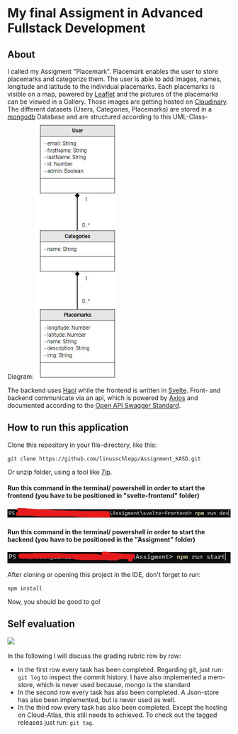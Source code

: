 # My final Assigment in Advanced Fullstack Development


## About

I called my Assigment "Placemark". Placemark enables the user to store placemarks and categorize them. The user is able to add Images, names,
longitude and latitude to the individual placemarks. Each placemarks is visible on a map, powered by [Leaflet](https://leafletjs.com/) and the pictures of the placemarks can be viewed in a Gallery. 
Those images are getting hosted on [Cloudinary](https://cloudinary.com/). The different datasets (Users, Categories, Placemarks) are stored in a [mongodb](https://www.mongodb.com/cloud/atlas/lp/try2-de?utm_source=google&utm_campaign=gs_emea_germany_search_core_brand_atlas_desktop&utm_term=mongodb&utm_medium=cpc_paid_search&utm_ad=e&utm_ad_campaign_id=12212624524&adgroup=115749704783&gclid=CjwKCAjw77WVBhBuEiwAJ-YoJLefdXwJTXGPbzm2Jx-LqjGXi4lQbZ_K4sKP8Xt6PYSBFs7RzEDIThoCRB8QAvD_BwE)
Database and are structured according to this UML-Class-Diagram:
![](https://github.com/linusschlepp/Assignment_KASD/blob/master/svelte-frontend/src/assets/uml_diagramm.jpg)


The backend uses [Hapi](https://hapi.dev/) while the frontend is written in [Svelte](https://svelte.dev/). Front- and backend communicate via an api, which is powered by [Axios](https://github.com/axios/axios)
and documented according to the [Open API Swagger Standard](https://www.openapis.org/).



## How to run this application 

Clone this repository in your file-directory, like this: 
````
git clone https://github.com/linusschlepp/Assignment_KASD.git
````

Or unzip folder, using a tool like [7ip](https://www.7-zip.de/).


#### Run this command in the terminal/ powershell in order to start the frontend (you have to be positioned in "svelte-frontend" folder)
![](https://github.com/linusschlepp/Assignment_KASD/blob/master/svelte-frontend/src/assets/start_frontend.jpg)

#### Run this command in the terminal/ powershell in order to start the backend (you have to be positioned in the "Assigment" folder)
![](https://github.com/linusschlepp/Assignment_KASD/blob/master/svelte-frontend/src/assets/start_backend.jpg)

After cloning or opening this project in the IDE, don't forget to run:
```
npm install
````

Now, you should be good to go!


## Self evaluation
![](https://github.com/linusschlepp/Assignment_KASD/blob/master/svelte-frontend/src/assets/grading_rubrik.png)

In the following I will discuss the grading rubric row by row:

* In the first row every task has been completed. Regarding git, just run: ``git log`` to inspect the commit history. I have also implemented a mem-store, which is never used because, mongo is the standard
* In the second row every task has also been completed. A Json-store has also been implemented, but is never used as well. 
* In the third row every task has also been completed. Except the hosting on Cloud-Atlas, this still needs to achieved. To check out the tagged releases just run: ``git tag``.



